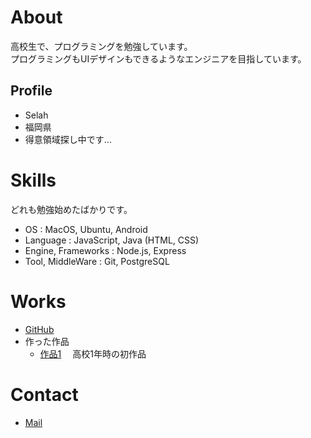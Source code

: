 # About
高校生で、プログラミングを勉強しています。  
プログラミングもUIデザインもできるようなエンジニアを目指しています。  

## Profile
- Selah
- 福岡県
- 得意領域探し中です…

# Skills
どれも勉強始めたばかりです。
- OS : MacOS, Ubuntu, Android
- Language : JavaScript, Java (HTML, CSS)  
- Engine, Frameworks : Node.js, Express
- Tool, MiddleWare : Git, PostgreSQL

# Works
- [GitHub](https://github.com/Selah-UM)
- 作った作品
  - [作品1](https://selah-um.github.io/HitAndBrow/)
  　高校1年時の初作品

# Contact
- [Mail](mailto:konominselah@gmail.com)
